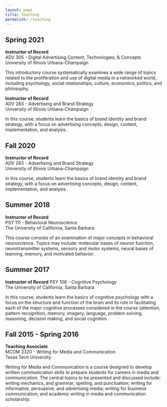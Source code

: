 ```yaml
---
layout: page
title: Teaching
permalink: /teaching
---
```


## Spring 2021

**Instructor of Record** <br>
ADV 305 - Digital Advertising Content, Technologies, & Concepts <br>
University of Illinois Urbana-Champaign

This introductory course systematically examines a wide range of topics related to the proliferation and use of digital media in a networked world, including psychology, social relationships, culture, economics, politics, and philosophy.

**Instructor of Record** <br>
ADV 283 - Advertising and Brand Strategy <br>
University of Illinois Urbana-Champaign

In this course, students learn the basics of brand identity and brand strategy, with a focus on advertising concepts, design, content, implementation, and analysis.

## Fall 2020

**Instructor of Record** <br>
ADV 283 - Advertising and Brand Strategy <br>
University of Illinois Urbana-Champaign

In this course, students learn the basics of brand identity and brand strategy, with a focus on advertising concepts, design, content, implementation, and analysis.

## Summer 2018

**Instructor of Record** <br>
PSY 111 - Behavioral Neuroscience <br>
The University of California, Santa Barbara

This course consists of an examination of major concepts in behavioral neuroscience. Topics may include: molecular bases of neuron function, neurotransmitter systems, sensory and motor systems, neural bases of learning, memory, and motivated behavior.

## Summer 2017

**Instructor of Record**
PSY 108 - Cognitive Psychology <br>
The University of California, Santa Barbara <br>

In this course, students learn the basics of cognitive psychology with a focus on the structure and function of the brain and its role in facilitating each of the major cognitive processes considered in the course (attention, pattern recognition, memory, imagery, language, problem solving, reasoning, decision making, and social cognition.

## Fall 2015 - Spring 2016

**Teaching Associate** <br>
MCOM 2320 - Writing for Media and Communication <br>
Texas Tech University

Writing for Media and Communication is a course designed to develop written communication skills to prepare students for careers in media and communication. The central topics to be presented and discussed include: writing mechanics, and grammar, spelling, and punctuation; writing for informative, persuasive, and advertising media; writing for business communication; and academic writing in media and communication scholarship.
